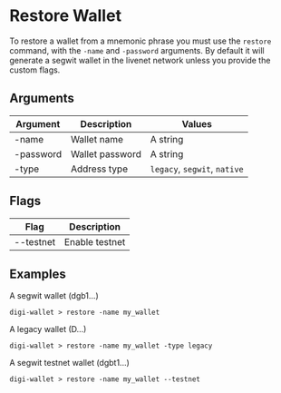 # Restore Wallet

To restore a wallet from a mnemonic phrase you must use the `restore` command, with the `-name` and `-password` arguments. By default it will generate a segwit wallet in the livenet network unless you provide the custom flags.

## Arguments

| Argument  | Description       | Values                       |
| --------- | ----------------- | ---------------------------- |
| -name     | Wallet name       | A string                     |
| -password | Wallet password   | A string                     |
| -type     | Address type      | `legacy`, `segwit`, `native` |

## Flags

| Flag        | Description            |
| ----------- | ---------------------- |
| --testnet   | Enable testnet         |

## Examples

A segwit wallet (dgb1...)
```
digi-wallet > restore -name my_wallet
```

A legacy wallet (D...)
```
digi-wallet > restore -name my_wallet -type legacy
```

A segwit testnet wallet (dgbt1...)
```
digi-wallet > restore -name my_wallet --testnet
```